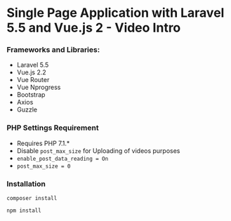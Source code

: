 # Single Page Application with Laravel 5.5 and Vue.js 2 - Video Intro

### Frameworks and Libraries:

- Laravel 5.5
- Vue.js 2.2
- Vue Router
- Vue Nprogress
- Bootstrap
- Axios
- Guzzle

### PHP Settings Requirement

- Requires PHP 7.1.*
- Disable `post_max_size` for Uploading of videos purposes
- `enable_post_data_reading = On`
- `post_max_size = 0`


### Installation

`composer install`

`npm install`

